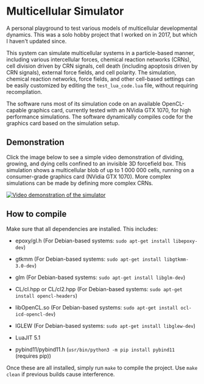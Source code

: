 # Multicellular Simulator
A personal playground to test various models of multicellular developmental dynamics. This was a solo hobby project that I worked on in 2017, but which I haven't updated since.

This system can simulate multicellular systems in a particle-based manner, including various intercellular forces, chemical reaction networks (CRNs), cell division driven by CRN signals, cell death (including apoptosis driven by CRN signals), external force fields, and cell polarity. The simulation, chemical reaction networks, force fields, and other cell-based settings can be easily customized by editing the `test_lua_code.lua` file, without requiring recompilation.

The software runs most of its simulation code on an available OpenCL-capable graphics card, currently tested with an NVidia GTX 1070, for high performance simulations. The software dynamically compiles code for the graphics card based on the simulation setup.

## Demonstration
Click the image below to see a simple video demonstration of dividing, growing, and dying cells confined to an invisible 3D forcefield box. This simulation shows a multicellular blob of up to 1 000 000 cells, running on a consumer-grade graphics card (NVidia GTX 1070). More complex simulations can be made by defining more complex CRNs.

[![Video demonstration of the simulator](https://img.youtube.com/vi/jIlXnYCDbYs/0.jpg)](https://www.youtube.com/watch?v=jIlXnYCDbYs)



## How to compile
Make sure that all dependencies are installed. This includes:
- epoxy/gl.h              (For Debian-based systems: `sudo apt-get install libepoxy-dev`)
- gtkmm                   (For Debian-based systems: `sudo apt-get install libgtkmm-3.0-dev`)
- glm                     (For Debian-based systems: `sudo apt-get install libglm-dev`)
- CL/cl.hpp or CL/cl2.hpp (For Debian-based systems: `sudo apt-get install opencl-headers`)
- libOpenCL.so            (For Debian-based systems: `sudo apt-get install ocl-icd-opencl-dev`)
- lGLEW                   (For Debian-based systems: `sudo apt-get install libglew-dev`)
- LuaJIT 5.1

- pybind11/pybind11.h		  (`usr/bin/python3 -m pip install pybind11` (requires pip))


Once these are all installed, simply run `make` to compile the project. Use `make clean` if previous builds cause interference.
